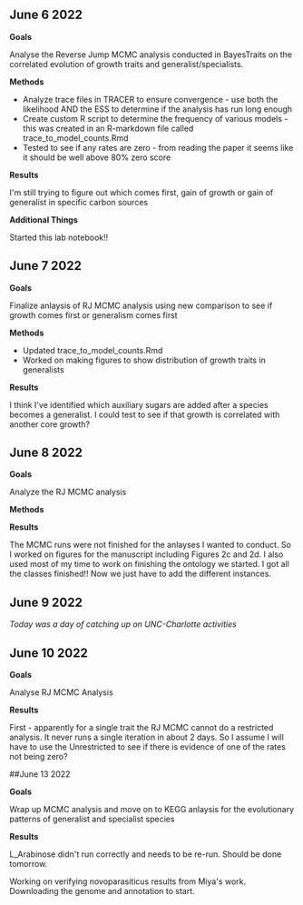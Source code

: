 ## June 6 2022

__Goals__ 

Analyse the Reverse Jump MCMC analysis conducted in BayesTraits on the correlated evolution of growth traits and generalist/specialists.

__Methods__ 

- Analyze trace files in TRACER to ensure convergence - use both the likelihood AND the ESS to determine if the analysis has run long enough
- Create custom R script to determine the frequency of various models - this was created in an R-markdown file called trace_to_model_counts.Rmd 
- Tested to see if any rates are zero - from reading the paper it seems like it should be well above 80% zero score

__Results__ 

I'm still trying to figure out which comes first, gain of growth or gain of generalist in specific carbon sources


__Additional Things__

Started this lab notebook!! 


## June 7 2022

__Goals__ 

Finalize anlaysis of RJ MCMC analysis using new comparison to see if growth comes first or generalism comes first

__Methods__

- Updated trace_to_model_counts.Rmd
- Worked on making figures to show distribution of growth traits in generalists 

__Results__ 

I think I've identified which auxiliary sugars are added after a species becomes a generalist. I could test to see if that growth is correlated with another core growth?


## June 8 2022

__Goals__ 

Analyze the RJ MCMC analysis 

__Methods__

__Results__

The MCMC runs were not finished for the anlayses I wanted to conduct. So I worked on figures for the manuscript including Figures 2c and 2d. I also used most of my time to work on finishing the ontology we started. I got all the classes finished!! Now we just have to add the different instances.

## June 9 2022

_Today was a day of catching up on UNC-Charlotte activities_


## June 10 2022

__Goals__

Analyse RJ MCMC Analysis

__Results__

First - apparently for a single trait the RJ MCMC cannot do a restricted analysis. It never runs a single iteration in about 2 days. So I assume I will have to use the Unrestricted to see if there is evidence of one of the rates not being zero?

##June 13 2022

__Goals__

Wrap up MCMC analysis and move on to KEGG anlaysis for the evolutionary patterns of generalist and specialist species

__Results__

L_Arabinose didn't run correctly and needs to be re-run. Should be done tomorrow. 

Working on verifying novoparasiticus results from Miya's work. Downloading the genome and annotation to start. 
